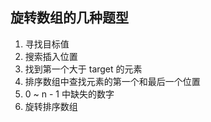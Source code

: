 ## 旋转数组的几种题型
1. 寻找目标值
2. 搜索插入位置
3. 找到第一个大于 target 的元素
4. 排序数组中查找元素的第一个和最后一个位置
5. 0 ~ n - 1 中缺失的数字
6. 旋转排序数组
